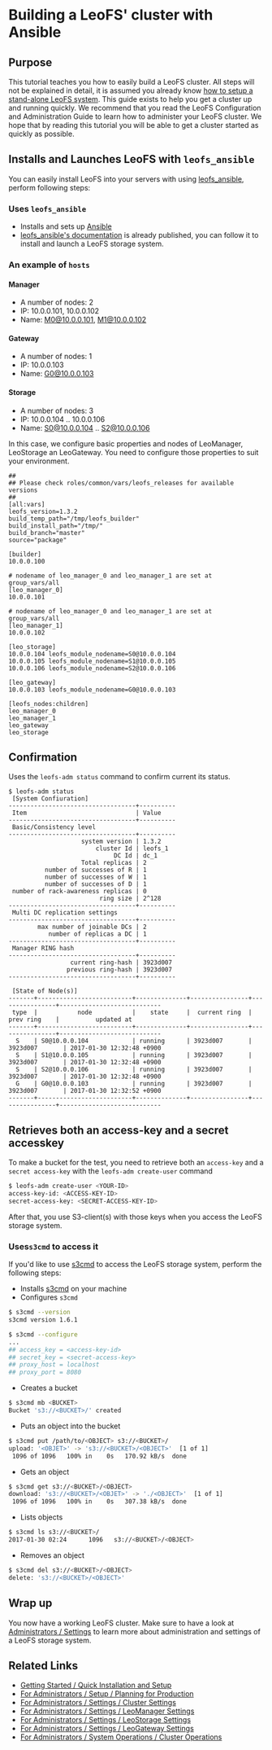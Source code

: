 # Building a LeoFS' cluster with Ansible
## Purpose

This tutorial teaches you how to easily build a LeoFS cluster. All steps will not be explained in detail, it is assumed you already know [how to setup a stand-alone LeoFS system](quick.md). This guide exists to help you get a cluster up and running quickly. We recommend that you read the LeoFS Configuration and Administration Guide to learn how to administer your LeoFS cluster. We hope that by reading this tutorial you will be able to get a cluster started as quickly as possible.


## Installs and Launches LeoFS with `leofs_ansible`

You can easily install LeoFS into your servers with using [leofs_ansible](https://github.com/leo-project/leofs_ansible/), perform following steps:

### Uses `leofs_ansible`

* Installs and sets up <a href="https://github.com/ansible/ansible" target="_blank">Ansible</a>
* <a href="https://github.com/leo-project/leofs_ansible/wiki/" target="_blank">leofs_ansible's documentation</a> is already published, you can follow it to install and launch a LeoFS storage system.

### An example of `hosts`
#### Manager

* A number of nodes: 2
* IP: 10.0.0.101, 10.0.0.102
* Name: M0@10.0.0.101, M1@10.0.0.102

#### Gateway

* A number of nodes: 1
* IP: 10.0.0.103
* Name: G0@10.0.0.103

#### Storage

* A number of nodes: 3
* IP: 10.0.0.104 .. 10.0.0.106
* Name: S0@10.0.0.104 .. S2@10.0.0.106

In this case, we configure basic properties and nodes of LeoManager, LeoStorage an LeoGateway. You need to configure those properties to suit your environment.

```text
##
## Please check roles/common/vars/leofs_releases for available versions
##
[all:vars]
leofs_version=1.3.2
build_temp_path="/tmp/leofs_builder"
build_install_path="/tmp/"
build_branch="master"
source="package"

[builder]
10.0.0.100

# nodename of leo_manager_0 and leo_manager_1 are set at group_vars/all
[leo_manager_0]
10.0.0.101

# nodename of leo_manager_0 and leo_manager_1 are set at group_vars/all
[leo_manager_1]
10.0.0.102

[leo_storage]
10.0.0.104 leofs_module_nodename=S0@10.0.0.104
10.0.0.105 leofs_module_nodename=S1@10.0.0.105
10.0.0.106 leofs_module_nodename=S2@10.0.0.106

[leo_gateway]
10.0.0.103 leofs_module_nodename=G0@10.0.0.103

[leofs_nodes:children]
leo_manager_0
leo_manager_1
leo_gateway
leo_storage
```

## Confirmation

Uses the `leofs-adm status` command to confirm current its status.

```
$ leofs-adm status
 [System Confiuration]
-----------------------------------+----------
 Item                              | Value
-----------------------------------+----------
 Basic/Consistency level
-----------------------------------+----------
                    system version | 1.3.2
                        cluster Id | leofs_1
                             DC Id | dc_1
                    Total replicas | 2
          number of successes of R | 1
          number of successes of W | 1
          number of successes of D | 1
 number of rack-awareness replicas | 0
                         ring size | 2^128
-----------------------------------+----------
 Multi DC replication settings
-----------------------------------+----------
        max number of joinable DCs | 2
           number of replicas a DC | 1
-----------------------------------+----------
 Manager RING hash
-----------------------------------+----------
                 current ring-hash | 3923d007
                previous ring-hash | 3923d007
-----------------------------------+----------

 [State of Node(s)]
-------+--------------------------+--------------+----------------+----------------+----------------------------
 type  |           node           |    state     |  current ring  |   prev ring    |          updated at
-------+--------------------------+--------------+----------------+----------------+----------------------------
  S    | S0@10.0.0.104            | running      | 3923d007       | 3923d007       | 2017-01-30 12:32:48 +0900
  S    | S1@10.0.0.105            | running      | 3923d007       | 3923d007       | 2017-01-30 12:32:48 +0900
  S    | S2@10.0.0.106            | running      | 3923d007       | 3923d007       | 2017-01-30 12:32:48 +0900
  G    | G0@10.0.0.103            | running      | 3923d007       | 3923d007       | 2017-01-30 12:32:52 +0900
-------+--------------------------+--------------+----------------+----------------+----------------------------
```

## Retrieves both an access-key and a secret accesskey

To make a bucket for the test, you need to retrieve both an `access-key` and a `secret access-key` with the `leofs-adm create-user` command

```bash
$ leofs-adm create-user <YOUR-ID>
access-key-id: <ACCESS-KEY-ID>
secret-access-key: <SECRET-ACCESS-KEY-ID>
```

After that, you use S3-client(s) with those keys when you access the LeoFS storage system.

### Uses`s3cmd` to access it

If you'd like to use <a href="http://s3tools.org/s3cmd" target="_blank">s3cmd</a> to access the LeoFS storage system, perform the following steps:

* Installs <a href="http://s3tools.org/s3cmd" target="_blank">s3cmd</a> on your machine
* Configures `s3cmd`

```bash
$ s3cmd --version
s3cmd version 1.6.1

$ s3cmd --configure
...
## access_key = <access-key-id>
## secret_key = <secret-access-key>
## proxy_host = localhost
## proxy_port = 8080
```

* Creates a bucket

```bash
$ s3cmd mb <BUCKET>
Bucket 's3://<BUCKET>/' created
```

* Puts an object into the bucket

```bash
$ s3cmd put /path/to/<OBJECT> s3://<BUCKET>/
upload: '<OBJET>' -> 's3://<BUCKET>/<OBJECT>'  [1 of 1]
 1096 of 1096   100% in    0s   170.92 kB/s  done
```

* Gets an object

```bash
$ s3cmd get s3://<BUCKET>/<OBJECT>
download: 's3://<BUCKET>/<OBJET>' -> './<OBJECT>'  [1 of 1]
 1096 of 1096   100% in    0s   307.38 kB/s  done
```

* Lists objects

```bash
$ s3cmd ls s3://<BUCKET>/
2017-01-30 02:24      1096   s3://<BUCKET>/<OBJECT>
```

* Removes an object

```bash
$ s3cmd del s3://<BUCKET>/<OBJECT>
delete: 's3://<BUCKET>/<OBJECT>'
```

## Wrap up

You now have a working LeoFS cluster. Make sure to have a look at [Administrators / Settings]() to learn more about administration and settings of a LeoFS storage system.

## Related Links

- [Getting Started / Quick Installation and Setup](quick.md)
- [For Administrators / Setup / Planning for Production](/admin/setup/planning_for_production.md)
- [For Administrators / Settings / Cluster Settings](/admin/settings/cluster.md)
- [For Administrators / Settings / LeoManager Settings](/admin/settings/leo_manager.md)
- [For Administrators / Settings / LeoStorage Settings](/admin/settings/leo_storage.md)
- [For Administrators / Settings / LeoGateway Settings](/admin/settings/leo_gateway.md)
- [For Administrators / System Operations / Cluster Operations](/admin/system_operations/cluster.md)
